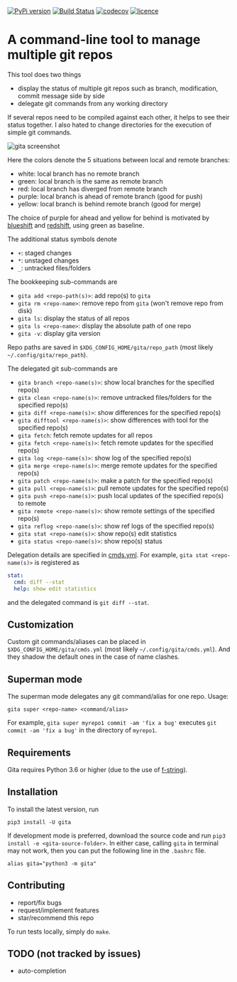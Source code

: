 [![PyPi version](https://img.shields.io/pypi/v/gita.svg)](https://pypi.org/project/gita/)
[![Build Status](https://travis-ci.org/nosarthur/gita.svg?branch=master)](https://travis-ci.org/nosarthur/gita)
[![codecov](https://codecov.io/gh/nosarthur/gita/branch/master/graph/badge.svg)](https://codecov.io/gh/nosarthur/gita)
[![licence](https://img.shields.io/pypi/l/gita.svg?style=flat)](https://github.com/nosarthur/gita/blob/master/LICENSE)

# A command-line tool to manage multiple git repos

This tool does two things

- display the status of multiple git repos such as branch, modification, commit message side by side
- delegate git commands from any working directory

If several repos need to be compiled against each other, it helps to see their
status together. I also hated to change directories for the execution of simple git commands.

![gita screenshot](https://github.com/nosarthur/gita/raw/master/screenshot.png)

Here the colors denote the 5 situations between local and remote branches:

- white: local branch has no remote branch
- green: local branch is the same as remote branch
- red: local branch has diverged from remote branch
- purple: local branch is ahead of remote branch (good for push)
- yellow: local branch is behind remote branch (good for merge)

The choice of purple for ahead and yellow for behind is motivated by
[blueshift](https://en.wikipedia.org/wiki/Blueshift) and [redshift](https://en.wikipedia.org/wiki/Redshift),
using green as baseline.

The additional status symbols denote

- `+`: staged changes
- `*`: unstaged changes
- `_`: untracked files/folders

The bookkeeping sub-commands are

- `gita add <repo-path(s)>`: add repo(s) to `gita`
- `gita rm <repo-name>`: remove repo from `gita` (won't remove repo from disk)
- `gita ls`: display the status of all repos
- `gita ls <repo-name>`: display the absolute path of one repo
- `gita -v`: display gita version

Repo paths are saved in `$XDG_CONFIG_HOME/gita/repo_path` (most likely `~/.config/gita/repo_path`).

The delegated git sub-commands are

- `gita branch <repo-name(s)>`: show local branches for the specified repo(s)
- `gita clean <repo-name(s)>`: remove untracked files/folders for the specified repo(s)
- `gita diff <repo-name(s)>`: show differences for the specified repo(s)
- `gita difftool <repo-name(s)>`: show differences with tool for the specified repo(s)
- `gita fetch`: fetch remote updates for all repos
- `gita fetch <repo-name(s)>`: fetch remote updates for the specified repo(s)
- `gita log <repo-name(s)>`: show log of the specified repo(s)
- `gita merge <repo-name(s)>`: merge remote updates for the specified repo(s)
- `gita patch <repo-name(s)>`: make a patch for the specified repo(s)
- `gita pull <repo-name(s)>`: pull remote updates for the specified repo(s)
- `gita push <repo-name(s)>`: push local updates of the specified repo(s) to remote
- `gita remote <repo-name(s)>`: show remote settings of the specified repo(s)
- `gita reflog <repo-name(s)>`: show ref logs of the specified repo(s)
- `gita stat <repo-name(s)>`: show repo(s) edit statistics
- `gita status <repo-name(s)>`: show repo(s) status

Delegation details are specified in
[cmds.yml](https://github.com/nosarthur/gita/blob/master/gita/cmds.yml).
For example, `gita stat <repo-name(s)>` is registered as

```yaml
stat:
  cmd: diff --stat
  help: show edit statistics
```

and the delegated command is `git diff --stat`.

## Customization

Custom git commands/aliases can be placed in `$XDG_CONFIG_HOME/gita/cmds.yml`
(most likely `~/.config/gita/cmds.yml`).
And they shadow the default ones in the case of name clashes.

## Superman mode

The superman mode delegates any git command/alias for one repo. Usage:

```
gita super <repo-name> <command/alias>
```

For example, `gita super myrepo1 commit -am 'fix a bug'`
executes `git commit -am 'fix a bug'` in the directory of `myrepo1`.

## Requirements

Gita requires Python 3.6 or higher (due to the use of
[f-string](https://www.python.org/dev/peps/pep-0498/)).

## Installation

To install the latest version, run

```
pip3 install -U gita
```

If development mode is preferred,
download the source code and run `pip3 install -e <gita-source-folder>`.
In either case, calling `gita` in terminal may not work,
then you can put the following line in the `.bashrc` file.

```
alias gita="python3 -m gita"
```

## Contributing

- report/fix bugs
- request/implement features
- star/recommend this repo

To run tests locally, simply do `make`.

## TODO (not tracked by issues)

- auto-completion
